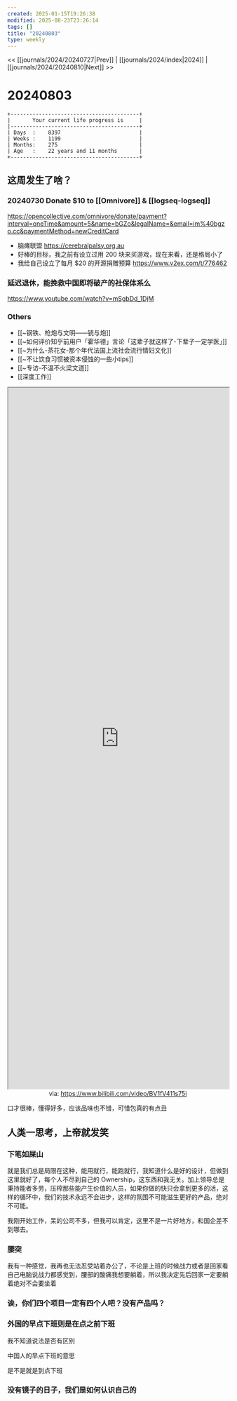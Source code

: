 ```yaml
---
created: 2025-01-15T19:26:38
modified: 2025-08-23T23:26:14
tags: []
title: "20240803"
type: weekly
---
```


<< [[journals/2024/20240727|Prev]] | [[journals/2024/index|2024]] | [[journals/2024/20240810|Next]] >>

# 20240803

```shell
+-----------------------------------------+
|       Your current life progress is     |
|-----------------------------------------+
| Days  :    8397                         |
| Weeks :    1199                         |
| Months:    275                          |
| Age   :    22 years and 11 months       |
+-----------------------------------------+
```

## 这周发生了啥？

### 20240730 Donate $10 to [[Omnivore]] & [[logseq-logseq]]

https://opencollective.com/omnivore/donate/payment?interval=oneTime&amount=5&name=bGZo&legalName=&email=im%40bgzo.cc&paymentMethod=newCreditCard

- 脑瘫联盟 https://cerebralpalsy.org.au
- 好棒的目标，我之前有设立过用 200 块来买游戏，现在来看，还是格局小了
- 我给自己设立了每月 $20 的开源捐赠预算 https://www.v2ex.com/t/776462

### 延迟退休，能挽救中国即将破产的社保体系么

https://www.youtube.com/watch?v=mSgbDd_1DjM

### Others

- [[~钢铁、枪炮与文明——铳与炮]]
- [[~如何评价知乎前用户「霍华德」言论「这辈子就这样了-下辈子一定学医」]]
- [[~为什么-茶花女-那个年代法国上流社会流行情妇文化]]
- [[~不让饮食习惯被资本侵蚀的一些小tips]]
- [[~专访-不温不火梁文道]]
- [[深度工作]]

<iframe src='https://player.bilibili.com/player.html?isOutside=true&bvid=BV1fV411s75i&p=1&autoplay=false' style='height:40vh;width:100%' class='iframe-radius' allow='fullscreen'></iframe>
<center>via: <a href='https://www.bilibili.com/video/BV1fV411s75i' target='_blank' class='external-link'>https://www.bilibili.com/video/BV1fV411s75i</a></center>

口才很棒，懂得好多，应该品味也不错，可惜包真的有点丑

## 人类一思考，上帝就发笑

### 下笔如屎山

就是我们总是局限在这种，能用就行，能跑就行，我知道什么是好的设计，但做到这里就好了，每个人不尽到自己的 Ownership，这东西和我无关。加上领导总是秉持能者多劳，压榨那些能产生价值的人员，如果你做的快只会拿到更多的活，这样的循环中，我们的技术永远不会进步，这样的氛围不可能滋生更好的产品，绝对不可能。

我刚开始工作，呆的公司不多，但我可以肯定，这里不是一片好地方，和国企差不到哪去。

### 腰突

我有一种感觉，我再也无法忍受站着办公了，不论是上班的时候战力或者是回家看自己电脑说战力都感觉到，腰部的酸痛我想要躺着，所以我决定先后回家一定要躺着绝对不会要坐着

### 诶，你们四个项目一定有四个人吧？没有产品吗？

### 外国的早点下班则是在点之前下班

我不知道说法是否有区别

中国人的早点下班的意思

是不是就是到点下班

### 没有镜子的日子，我们是如何认识自己的
